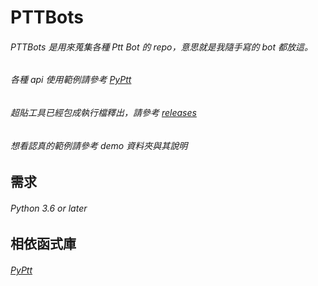 # PTTBots

###### PTTBots 是用來蒐集各種 Ptt Bot 的 repo，意思就是我隨手寫的 bot 都放這。
###### 各種 api 使用範例請參考 [PyPtt](https://github.com/PttCodingMan/PyPtt)
###### 超貼工具已經包成執行檔釋出，請參考 [releases](https://github.com/PttCodingMan/PTTBots/releases)
###### 想看認真的範例請參考 demo 資料夾與其說明
需求
-------------------
###### Python 3.6 or later

相依函式庫
-------------------
###### [PyPtt](https://github.com/PttCodingMan/PyPtt)
